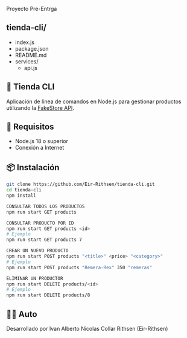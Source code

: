 Proyecto Pre-Entrga 
## tienda-cli/
* index.js
* package.json
* README.md
* services/
    *  api.js
## 🛒 Tienda CLI

Aplicación de línea de comandos en Node.js para gestionar productos utilizando la [FakeStore API](https://fakestoreapi.com/).

## 🚀 Requisitos

- Node.js 18 o superior
- Conexión a Internet

## 📦 Instalación

```bash
git clone https://github.com/Eir-Rithsen/tienda-cli.git
cd tienda-cli
npm install

CONSULTAR TODOS LOS PRODUCTOS
npm run start GET products

CONSULTAR PRODUCTO POR ID
npm run start GET products <id>
# Ejemplo
npm run start GET products 7

CREAR UN NUEVO PRODUCTO
npm run start POST products "<title>" <price> "<category>"
# Ejemplo
npm run start POST products "Remera-Rex" 350 "remeras"

ELIMINAR UN PRODUCTOR
npm run start DELETE products/<id>
# Ejemplo
npm run start DELETE products/8
```
## 🧑‍💻 Auto

Desarrollado por Ivan Alberto Nicolas Collar Rithsen (Eir-Rithsen)
